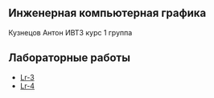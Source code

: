 ## Инженерная компьютерная графика 
Кузнецов Антон ИВТ3 курс 1 группа

## Лабораторные работы
* [Lr-3](/lr3/)
* [Lr-4](/lr4/)
